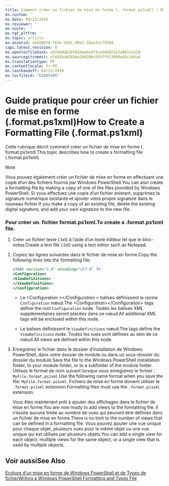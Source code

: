 ```yaml
---
title: Comment créer un fichier de mise en forme (. format.ps1xml) | Microsoft Docs
ms.custom: ''
ms.date: 09/13/2016
ms.reviewer: ''
ms.suite: ''
ms.tgt_pltfrm: ''
ms.topic: article
ms.assetid: eb568878-f63e-4561-98e2-16ee2ac7559d
caps.latest.revision: 8
ms.openlocfilehash: e97e9ddb1bf81ba66e5f3cedddd22e3a861ce228
ms.sourcegitcommit: e7445ba8203da304286c591ff513900ad1c244a4
ms.translationtype: MT
ms.contentlocale: fr-FR
ms.lasthandoff: 04/23/2019
ms.locfileid: "62065495"
---
```

# <a name="how-to-create-a-formatting-file-formatps1xml"></a><span data-ttu-id="abd9a-102">Guide pratique pour créer un fichier de mise en forme (.format.ps1xml)</span><span class="sxs-lookup"><span data-stu-id="abd9a-102">How to Create a Formatting File (.format.ps1xml)</span></span>

<span data-ttu-id="abd9a-103">Cette rubrique décrit comment créer un fichier de mise en forme (. format.ps1xml).</span><span class="sxs-lookup"><span data-stu-id="abd9a-103">This topic describes how to create a formatting file (.format.ps1xml).</span></span>

> [!NOTE]
> <span data-ttu-id="abd9a-104">Vous pouvez également créer un fichier de mise en forme en effectuant une copie d’un des fichiers fournis par Windows PowerShell.</span><span class="sxs-lookup"><span data-stu-id="abd9a-104">You can also create a formatting file by making a copy of one of the files provided by Windows PowerShell.</span></span> <span data-ttu-id="abd9a-105">Si vous effectuez une copie d’un fichier existant, supprimez la signature numérique existante et ajouter votre propre signature dans le nouveau fichier.</span><span class="sxs-lookup"><span data-stu-id="abd9a-105">If you make a copy of an existing file, delete the existing digital signature, and add your own signature to the new file.</span></span>

### <a name="to-create-a-formatps1xml-file"></a><span data-ttu-id="abd9a-106">Pour créer un. fichier format.ps1xml.</span><span class="sxs-lookup"><span data-stu-id="abd9a-106">To create a .format.ps1xml file.</span></span>

1. <span data-ttu-id="abd9a-107">Créer un fichier texte (.txt) à l’aide d’un texte éditeur tel que le bloc-notes.</span><span class="sxs-lookup"><span data-stu-id="abd9a-107">Create a text file (.txt) using a text editor such as Notepad.</span></span>

2. <span data-ttu-id="abd9a-108">Copiez les lignes suivantes dans le fichier de mise en forme.</span><span class="sxs-lookup"><span data-stu-id="abd9a-108">Copy the following lines into the formatting file.</span></span>

   ```xml
   <?xml version="1.0" encoding="utf-8" ?>
   <Configuration>
   <ViewDefinitions>
   </ViewDefinitions>
   </Configuration>
   ```

   - <span data-ttu-id="abd9a-109">Le \<Configuration >\</Configuration > balises définissent la racine `Configuration` nœud.</span><span class="sxs-lookup"><span data-stu-id="abd9a-109">The \<Configuration>\</Configuration> tags define the root `Configuration` node.</span></span> <span data-ttu-id="abd9a-110">Toutes les balises XML supplémentaires seront placées dans ce nœud.</span><span class="sxs-lookup"><span data-stu-id="abd9a-110">All additional XML tags will be enclosed within this node.</span></span>

   - <span data-ttu-id="abd9a-111">Le <ViewDefinitions> </ViewDefinitions> balises définissent le `ViewDefinitions` nœud.</span><span class="sxs-lookup"><span data-stu-id="abd9a-111">The <ViewDefinitions></ViewDefinitions> tags define the `ViewDefinitions` node.</span></span> <span data-ttu-id="abd9a-112">Toutes les vues sont définies au sein de ce nœud.</span><span class="sxs-lookup"><span data-stu-id="abd9a-112">All views are defined within this node.</span></span>

3. <span data-ttu-id="abd9a-113">Enregistrez le fichier dans le dossier d’installation de Windows PowerShell, dans votre dossier de module ou dans un sous-dossier du dossier du module.</span><span class="sxs-lookup"><span data-stu-id="abd9a-113">Save the file to the Windows PowerShell installation folder, to your module folder, or to a subfolder of the module folder.</span></span> <span data-ttu-id="abd9a-114">Utilisez le format de nom suivant lorsque vous enregistrez le fichier : `MyFile.format.ps1xml`.</span><span class="sxs-lookup"><span data-stu-id="abd9a-114">Use the following name format when you save the file:  `MyFile.format.ps1xml`.</span></span> <span data-ttu-id="abd9a-115">Fichiers de mise en forme doivent utiliser le `.format.ps1xml` extension.</span><span class="sxs-lookup"><span data-stu-id="abd9a-115">Formatting files must use the `.format.ps1xml` extension.</span></span>

   <span data-ttu-id="abd9a-116">Vous êtes maintenant prêt à ajouter des affichages dans le fichier de mise en forme.</span><span class="sxs-lookup"><span data-stu-id="abd9a-116">You are now ready to add views to the formatting file.</span></span> <span data-ttu-id="abd9a-117">Il n’existe aucune limite au nombre de vues qui peuvent être définies dans un fichier de mise en forme.</span><span class="sxs-lookup"><span data-stu-id="abd9a-117">There is no limit to the number of views that can be defined in a formatting file.</span></span> <span data-ttu-id="abd9a-118">Vous pouvez ajouter une vue unique pour chaque objet, plusieurs vues pour le même objet ou une vue unique qui est utilisée par plusieurs objets.</span><span class="sxs-lookup"><span data-stu-id="abd9a-118">You can add a single view for each object, multiple views for the same object, or a single view that is used by multiple objects.</span></span>

## <a name="see-also"></a><span data-ttu-id="abd9a-119">Voir aussi</span><span class="sxs-lookup"><span data-stu-id="abd9a-119">See Also</span></span>

[<span data-ttu-id="abd9a-120">Écriture d’un mise en forme de Windows PowerShell et de Types de fichier</span><span class="sxs-lookup"><span data-stu-id="abd9a-120">Writing a Windows PowerShell Formatting and Types File</span></span>](./writing-a-powershell-formatting-file.md)
